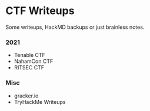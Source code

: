 # CTF Writeups
Some writeups, HackMD backups or just brainless notes.

### 2021
- Tenable CTF
- NahamCon CTF
- RITSEC CTF

### Misc
- gracker.io
- TryHackMe Writeups
